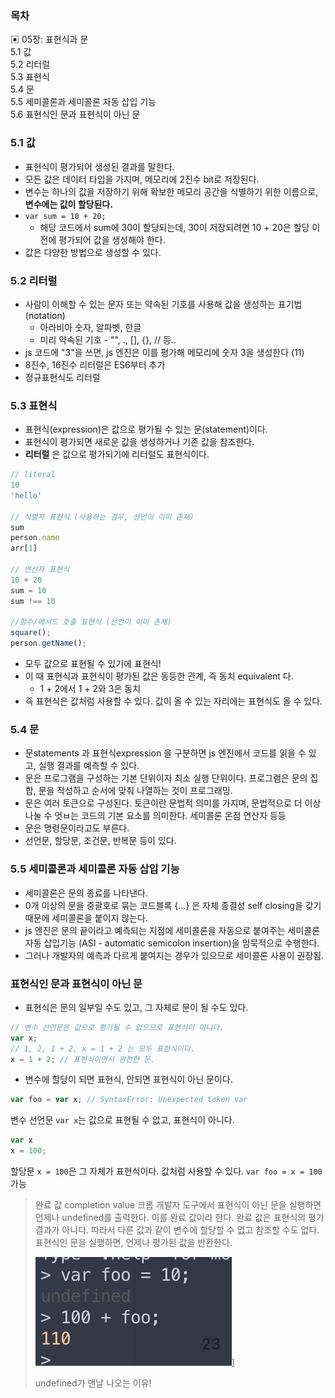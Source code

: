 ### 목차
▣ 05장: 표현식과 문  
5.1 값  
5.2 리터럴  
5.3 표현식  
5.4 문  
5.5 세미콜론과 세미콜론 자동 삽입 기능  
5.6 표현식인 문과 표현식이 아닌 문

### 5.1 값
- 표현식이 평가되어 생성된 결과를 말한다.
- 모든 값은 데이터 타입을 가지며, 메모리에 2진수 bit로 저장된다.
- 변수는 하나의 값을 저장하기 위해 확보한 메모리 공간을 식별하기 위한 이름으로, **변수에는 값이 할당된다.**
- `var sum = 10 + 20;`
	- 해당 코드에서 sum에 30이 할당되는데, 30이 저장되려면 10 + 20은 할당 이전에 평가되어 값을 생성해야 한다.
- 값은 다양한 방법으로 생성할 수 있다.

### 5.2 리터럴
- 사람이 이해할 수 있는 문자 또는 약속된 기호를 사용해 값을 생성하는 표기법(notation)
	- 아라비아 숫자, 알파벳, 한글
	- 미리 약속된 기호 - "", ., [], {}, // 등..
- js 코드에 "3"을 쓰면, js 엔진은 이를 평가해 메모리에 숫자 3을 생성한다 (11)
- 8진수, 16진수 리터럴은 ES6부터 추가
- 정규표현식도 리터럴

### 5.3 표현식
- 표현식(expression)은 값으로 평가될 수 있는 문(statement)이다.
- 표현식이 평가되면 새로운 값을 생성하거나 기존 값을 참조한다.
- **리터럴** 은 값으로 평가되기에 리터럴도 표현식이다.
```js
// literal
10
'hello'

// 식별자 표현식 (사용하는 경우, 선언이 이미 존재)
sum
person.name
arr[1]

// 연산자 표현식
10 + 20
sum = 10
sum !== 10

//함수/메서드 호출 표현식 (선언이 이미 존재)
square();
person.getName();
```
- 모두 값으로 표현될 수 있기에 표현식!
- 이 때 표현식과 표현식이 평가된 값은 동등한 관계, 즉 동치 equivalent 다.
	- 1 + 2에서 1 + 2와 3은 동치
- 즉 표현식은 값처럼 사용할 수 있다. 값이 올 수 있는 자리에는 표현식도 올 수 있다.

### 5.4 문
- 문statements 과 표현식expression 을 구분하면 js 엔진에서 코드를 읽을 수 있고, 실행 결과를 예측할 수 있다.
- 문은 프로그램을 구성하는 기본 단위이자 최소 실행 단위이다. 프로그램은 문의 집합, 문을 작성하고 순서에 맞춰 나열하는 것이 프로그래밍.
- 문은 여러 토큰으로 구성된다. 토큰이란 문법적 의미를 가지며, 문법적으로 더 이상 나눌 수 엇ㅂ는 코드의 기본 요소를 의미한다. 세미콜론 온점 연산자 등등
- 문은 명령문이라고도 부른다. 
- 선언문, 할당문, 조건문, 반복문 등이 있다.

### 5.5 세미콜론과 세미콜론 자동 삽입 기능
- 세미콜론은 문의 종료를 나타낸다.
- 0개 이상의 문을 중괄호로 묶는 코드블록 {...} 은 자체 종결성 self closing을 갖기 때문에 세미콜론을 붙이지 않는다.
- js 엔진은 문의 끝이라고 예측되는 지점에 세미콜론을 자동으로 붙여주는 세미콜론 자동 삽입기능 (ASI - automatic semicolon insertion)을 암묵적으로 수행한다.
- 그러나 개발자의 예측과 다르게 붙여지는 경우가 있으므로 세미콜론 사용이 권장됨.

###  표현식인 문과 표현식이 아닌 문
- 표현식은 문의 일부일 수도 있고, 그 자체로 문이 될 수도 있다.
```js
// 변수 선언문은 값으로 평가될 수 없으므로 표현식이 아니다.
var x;
// 1, 2, 1 + 2, x = 1 + 2 는 모두 표현식이다.
x = 1 + 2; // 표현식이면서 완전한 문.
```

- 변수에 할당이 되면 표현식, 안되면 표현식이 아닌 문이다.
```js
var foo = var x; // SyntaxError: Unexpected token var
```
변수 선언문 `var x`는 값으로 표현될 수 없고, 표현식이 아니다.
```js
var x
x = 100;
```
할당문 `x = 100`은 그 자체가 표현식이다. 값처럼 사용할 수 있다.
`var foo = x = 100` 가능

> 완료 값 completion value
> 크롬 개발자 도구에서 표현식이 아닌 문을 실행하면 언제나 undefined를 출력한다. 이를 완료 값이라 한다. 완료 값은 표현식의 평가 결과가 아니다. 따라서 다른 값과 같이 변수에 할당할 수 없고 참조할 수도 없다.
> 표현식인 문을 실행하면, 언제나 평가된 값을 반환한다.
> 
> ![test_image_5.png](../assets/test_image_5.png)]
> 
> undefined가 맨날 나오는 이유!